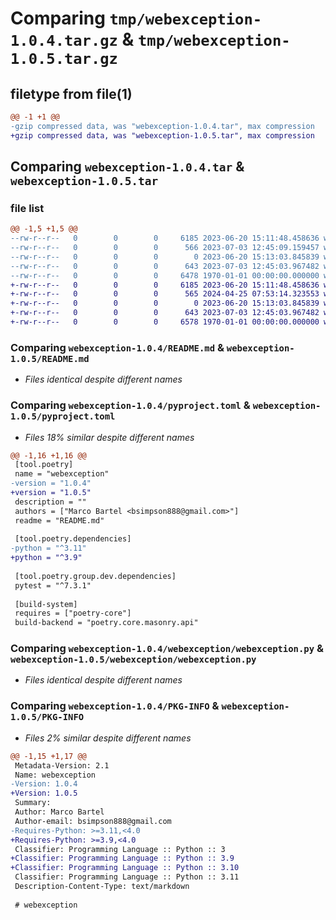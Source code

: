 # Comparing `tmp/webexception-1.0.4.tar.gz` & `tmp/webexception-1.0.5.tar.gz`

## filetype from file(1)

```diff
@@ -1 +1 @@
-gzip compressed data, was "webexception-1.0.4.tar", max compression
+gzip compressed data, was "webexception-1.0.5.tar", max compression
```

## Comparing `webexception-1.0.4.tar` & `webexception-1.0.5.tar`

### file list

```diff
@@ -1,5 +1,5 @@
--rw-r--r--   0        0        0     6185 2023-06-20 15:11:48.458636 webexception-1.0.4/README.md
--rw-r--r--   0        0        0      566 2023-07-03 12:45:09.159457 webexception-1.0.4/pyproject.toml
--rw-r--r--   0        0        0        0 2023-06-20 15:13:03.845839 webexception-1.0.4/webexception/__init__.py
--rw-r--r--   0        0        0      643 2023-07-03 12:45:03.967482 webexception-1.0.4/webexception/webexception.py
--rw-r--r--   0        0        0     6478 1970-01-01 00:00:00.000000 webexception-1.0.4/PKG-INFO
+-rw-r--r--   0        0        0     6185 2023-06-20 15:11:48.458636 webexception-1.0.5/README.md
+-rw-r--r--   0        0        0      565 2024-04-25 07:53:14.323553 webexception-1.0.5/pyproject.toml
+-rw-r--r--   0        0        0        0 2023-06-20 15:13:03.845839 webexception-1.0.5/webexception/__init__.py
+-rw-r--r--   0        0        0      643 2023-07-03 12:45:03.967482 webexception-1.0.5/webexception/webexception.py
+-rw-r--r--   0        0        0     6578 1970-01-01 00:00:00.000000 webexception-1.0.5/PKG-INFO
```

### Comparing `webexception-1.0.4/README.md` & `webexception-1.0.5/README.md`

 * *Files identical despite different names*

### Comparing `webexception-1.0.4/pyproject.toml` & `webexception-1.0.5/pyproject.toml`

 * *Files 18% similar despite different names*

```diff
@@ -1,16 +1,16 @@
 [tool.poetry]
 name = "webexception"
-version = "1.0.4"
+version = "1.0.5"
 description = ""
 authors = ["Marco Bartel <bsimpson888@gmail.com>"]
 readme = "README.md"
 
 [tool.poetry.dependencies]
-python = "^3.11"
+python = "^3.9"
 
 [tool.poetry.group.dev.dependencies]
 pytest = "^7.3.1"
 
 [build-system]
 requires = ["poetry-core"]
 build-backend = "poetry.core.masonry.api"
```

### Comparing `webexception-1.0.4/webexception/webexception.py` & `webexception-1.0.5/webexception/webexception.py`

 * *Files identical despite different names*

### Comparing `webexception-1.0.4/PKG-INFO` & `webexception-1.0.5/PKG-INFO`

 * *Files 2% similar despite different names*

```diff
@@ -1,15 +1,17 @@
 Metadata-Version: 2.1
 Name: webexception
-Version: 1.0.4
+Version: 1.0.5
 Summary: 
 Author: Marco Bartel
 Author-email: bsimpson888@gmail.com
-Requires-Python: >=3.11,<4.0
+Requires-Python: >=3.9,<4.0
 Classifier: Programming Language :: Python :: 3
+Classifier: Programming Language :: Python :: 3.9
+Classifier: Programming Language :: Python :: 3.10
 Classifier: Programming Language :: Python :: 3.11
 Description-Content-Type: text/markdown
 
 # webexception
```

